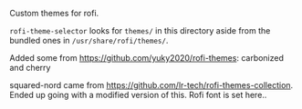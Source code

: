 Custom themes for rofi.

`rofi-theme-selector` looks for `themes/` in this directory aside from the bundled ones in `/usr/share/rofi/themes/`.

Added some from https://github.com/yuky2020/rofi-themes: carbonized and cherry

squared-nord came from https://github.com/lr-tech/rofi-themes-collection. Ended up going with a modified version of this. Rofi font is set here..
